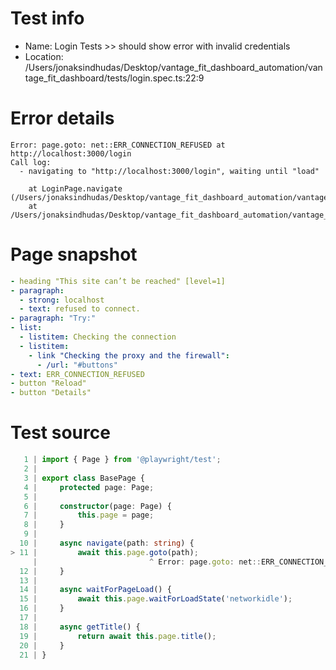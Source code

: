 # Test info

- Name: Login Tests >> should show error with invalid credentials
- Location: /Users/jonaksindhudas/Desktop/vantage_fit_dashboard_automation/vantage_fit_dashboard/tests/login.spec.ts:22:9

# Error details

```
Error: page.goto: net::ERR_CONNECTION_REFUSED at http://localhost:3000/login
Call log:
  - navigating to "http://localhost:3000/login", waiting until "load"

    at LoginPage.navigate (/Users/jonaksindhudas/Desktop/vantage_fit_dashboard_automation/vantage_fit_dashboard/pages/BasePage.ts:11:25)
    at /Users/jonaksindhudas/Desktop/vantage_fit_dashboard_automation/vantage_fit_dashboard/tests/login.spec.ts:25:25
```

# Page snapshot

```yaml
- heading "This site can’t be reached" [level=1]
- paragraph:
  - strong: localhost
  - text: refused to connect.
- paragraph: "Try:"
- list:
  - listitem: Checking the connection
  - listitem:
    - link "Checking the proxy and the firewall":
      - /url: "#buttons"
- text: ERR_CONNECTION_REFUSED
- button "Reload"
- button "Details"
```

# Test source

```ts
   1 | import { Page } from '@playwright/test';
   2 |
   3 | export class BasePage {
   4 |     protected page: Page;
   5 |
   6 |     constructor(page: Page) {
   7 |         this.page = page;
   8 |     }
   9 |
  10 |     async navigate(path: string) {
> 11 |         await this.page.goto(path);
     |                         ^ Error: page.goto: net::ERR_CONNECTION_REFUSED at http://localhost:3000/login
  12 |     }
  13 |
  14 |     async waitForPageLoad() {
  15 |         await this.page.waitForLoadState('networkidle');
  16 |     }
  17 |
  18 |     async getTitle() {
  19 |         return await this.page.title();
  20 |     }
  21 | } 
```